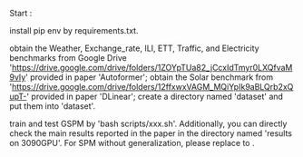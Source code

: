 Start :

install pip env by requirements.txt.

obtain the Weather, Exchange_rate, ILI, ETT, Traffic, and Electricity benchmarks from Google Drive 'https://drive.google.com/drive/folders/1ZOYpTUa82_jCcxIdTmyr0LXQfvaM9vIy' provided in paper 'Autoformer'; obtain the Solar benchmark from 'https://drive.google.com/drive/folders/12ffxwxVAGM_MQiYpIk9aBLQrb2xQupT-' provided in paper 'DLinear'; create a directory named 'dataset' and put them into 'dataset'.

train and test GSPM by 'bash scripts/xxx.sh'. Additionally, you can directly check the main results reported in the paper in the directory named 'results on 3090GPU'. For SPM without generalization, please replace  to .
